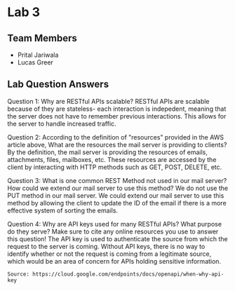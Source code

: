 # Lab 3

## Team Members
- Prital Jariwala
- Lucas Greer

## Lab Question Answers

Question 1: Why are RESTful APIs scalable?
    RESTful APIs are scalable because of they are stateless- each interaction is indepedent, meaning that the server does not have to remember previous interactions. This allows for the server to handle increased traffic. 

Question 2: According to the definition of "resources" provided in the AWS article above, What are the resources the mail server is providing to clients?
    By the definition, the mail server is providing the resources of emails, attachments, files, mailboxes, etc. These resources are accessed by the client by interacting with HTTP methods such as GET, POST, DELETE, etc. 

Question 3: What is one common REST Method not used in our mail server? How could we extend our mail server to use this method?
    We do not use the PUT method in our mail server. We could extend our mail server to use this method by allowing the client to update the ID of the email if there is a more effective system of sorting the emails. 

Question 4: Why are API keys used for many RESTful APIs? What purpose do they serve? Make sure to cite any online resources you use to answer this question!
    The API key is used to authenticate the source from which the request to the server is coming. Without API keys, there is no way to identify whether or not the request is coming from a legitimate source, which would be an area of concern for APIs holding sensitive information. 

    Source: https://cloud.google.com/endpoints/docs/openapi/when-why-api-key
